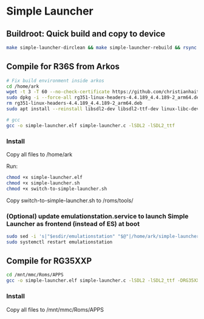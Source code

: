 # Simple Launcher

## Buildroot: Quick build and copy to device
```bash
make simple-launcher-dirclean && make simple-launcher-rebuild && rsync -av output/build/simple-launcher-1.0/simple-launcher root@192.168.1.140:/usr/local/bin/.
```

## Compile for R36S from Arkos
```bash
# Fix build environment inside arkos
cd /home/ark
wget -t 3 -T 60 --no-check-certificate https://github.com/christianhaitian/arkos/raw/main/Headers/rg351-linux-headers-4.4.189_4.4.189-2_arm64.deb -O rg351-linux-headers-4.4.189_4.4.189-2_arm64.deb || rm -f rg351-linux-headers-4.4.189_4.4.189-2_arm64.deb
sudo dpkg -i --force-all rg351-linux-headers-4.4.189_4.4.189-2_arm64.deb
rm rg351-linux-headers-4.4.189_4.4.189-2_arm64.deb
sudo apt install --reinstall libsdl2-dev libsdl2-ttf-dev linux-libc-dev libc6-dev

# gcc
gcc -o simple-launcher.elf simple-launcher.c -lSDL2 -lSDL2_ttf
```

### Install
Copy all files to /home/ark

Run: 
```bash
chmod +x simple-launcher.elf
chmod +x simple-launcher.sh
chmod +x switch-to-simple-launcher.sh
```

Copy switch-to-simple-launcher.sh to /roms/tools/

### (Optional) update emulationstation.service to launch Simple Launcher as frontend (instead of ES) at boot
```bash
sudo sed -i 's|"$esdir/emulationstation" "$@"|/home/ark/simple-launcher.elf|g' /usr/bin/emulationstation/emulationstation.sh
sudo systemctl restart emulationstation
```

## Compile for RG35XXP
```bash
cd /mnt/mmc/Roms/APPS
gcc -o simple-launcher.elf simple-launcher.c -lSDL2 -lSDL2_ttf -DRG35XXP
```

### Install
Copy all files to /mnt/mmc/Roms/APPS
